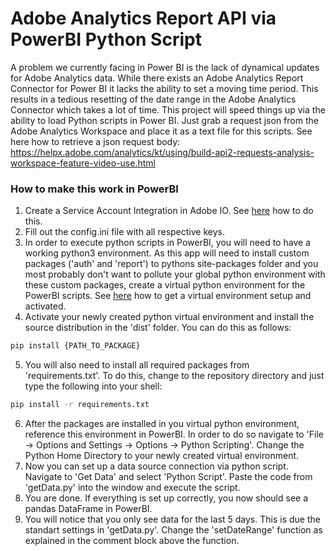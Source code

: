 # Adobe Analytics Report API via PowerBI Python Script

A problem we currently facing in Power BI is the lack of dynamical updates for Adobe Analytics data. While there exists an Adobe Analytics Report Connector for Power BI it lacks the ability to set a moving time period. This results in a tedious resetting of the date range in the Adobe Analytics Connector which takes a lot of time. This project will speed things up via the ability to load Python scripts in Power BI. Just grab a request json from the Adobe Analytics Workspace and place it as a text file for this scripts. See here how to retrieve a json request body:
https://helpx.adobe.com/analytics/kt/using/build-api2-requests-analysis-workspace-feature-video-use.html

### How to make this work in PowerBI
1. Create a Service Account Integration in Adobe IO. See [here](https://www.adobe.io/authentication/auth-methods.html#!AdobeDocs/adobeio-auth/master/AuthenticationOverview/ServiceAccountIntegration.md) how to do this.
2. Fill out the config.ini file with all respective keys.
3. In order to execute python scripts in PowerBI, you will need to have a working python3 environment. As this app will need to install custom packages ('auth' and 'report') to pythons site-packages folder and you most probably don't want to pollute your global python environment with these custom packages, create a virtual python environment for the PowerBI scripts. See [here](https://docs.python.org/3/tutorial/venv.html) how to get a virtual environment setup and activated.
4. Activate your newly created python virtual environment and install the source distribution in the 'dist' folder. You can do this as follows:
```bash
pip install {PATH_TO_PACKAGE}
```
5. You will also need to install all required packages from 'requirements.txt'. To do this, change to the repository directory and just type the following into your shell:
```bash
pip install -r requirements.txt
```
6. After the packages are installed in you virtual python environment, reference this environment in PowerBI. In order to do so navigate to 'File -> Options and Settings -> Options -> Python Scripting'. Change the Python Home Directory to your newly created virtual environment.
7. Now you can set up a data source connection via python script. Navigate to 'Get Data' and select 'Python Script'. Paste the code from 'getData.py' into the window and execute the script.
8. You are done. If everything is set up correctly, you now should see a pandas DataFrame in PowerBI.
9. You will notice that you only see data for the last 5 days. This is due the standart settings in 'getData.py'. Change the 'setDateRange' function as explained in the comment block above the function.
